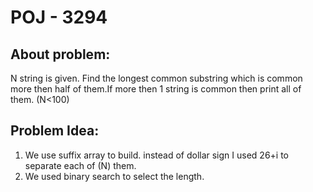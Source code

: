 
# POJ - 3294

## About problem:  
N string is given. Find the longest common substring which is common more then half of them.If more then 1 string is common then print all of them. (N<100)

## Problem Idea:  
 1. We use suffix array to build. instead of dollar sign I used 26+i to separate each of (N) them.
 2. We used binary search to select the length.

<!--stackedit_data:
eyJoaXN0b3J5IjpbMTQxNzg0NjAxOV19
-->